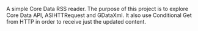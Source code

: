A simple Core Data RSS reader. The purpose of this project is to explore Core Data API, ASIHTTRequest and GDataXml. It also use Conditional Get from HTTP in order to receive just the updated content.